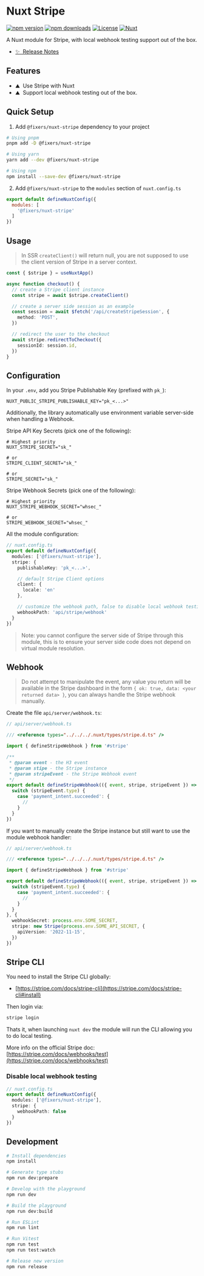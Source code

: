# Nuxt Stripe

[![npm version][npm-version-src]][npm-version-href]
[![npm downloads][npm-downloads-src]][npm-downloads-href]
[![License][license-src]][license-href]
[![Nuxt][nuxt-src]][nuxt-href]

A Nuxt module for Stripe, with local webhook testing support out of the box.

- [✨ &nbsp;Release Notes](/CHANGELOG.md)

## Features

- ⛰ &nbsp;Use Stripe with Nuxt
- ⛰ &nbsp;Support local webhook testing out of the box.

## Quick Setup

1. Add `@fixers/nuxt-stripe` dependency to your project

```bash
# Using pnpm
pnpm add -D @fixers/nuxt-stripe

# Using yarn
yarn add --dev @fixers/nuxt-stripe

# Using npm
npm install --save-dev @fixers/nuxt-stripe
```

2. Add `@fixers/nuxt-stripe` to the `modules` section of `nuxt.config.ts`

```js
export default defineNuxtConfig({
  modules: [
    '@fixers/nuxt-stripe'
  ]
})
```

## Usage

> In SSR `createClient()` will return null, you are not supposed to use the client version of Stripe in a server context.

```ts
const { $stripe } = useNuxtApp()

async function checkout() {
  // create a Stripe client instance
  const stripe = await $stripe.createClient()

  // create a server side session as an example
  const session = await $fetch('/api/createStripeSession', {
    method: 'POST',
  })

  // redirect the user to the checkout
  await stripe.redirectToCheckout({
    sessionId: session.id,
  })
}
```

## Configuration

In your `.env`, add you Stripe Publishable Key (prefixed with `pk_`):

```env
NUXT_PUBLIC_STRIPE_PUBLISHABLE_KEY="pk_<...>"
```

Additionally, the library automatically use environment variable server-side when handling a Webhook.

Stripe API Key Secrets (pick one of the following):

```env
# Highest priority
NUXT_STRIPE_SECRET="sk_"

# or
STRIPE_CLIENT_SECRET="sk_"

# or
STRIPE_SECRET="sk_"
```

Stripe Webhook Secrets (pick one of the following):

```env
# Highest priority
NUXT_STRIPE_WEBHOOK_SECRET="whsec_"

# or
STRIPE_WEBHOOK_SECRET="whsec_"
```

All the module configuration:

```ts
// nuxt.config.ts
export default defineNuxtConfig({
  modules: ['@fixers/nuxt-stripe'],
  stripe: {
    publishableKey: 'pk_<...>',

    // default Stripe Client options
    client: {
      locale: 'en'
    },

    // customize the webhook path, false to disable local webhook testing
    webhookPath: 'api/stripe/webhook'
  }
})
```

> Note: you cannot configure the server side of Stripe through this module, this is to ensure your server side code does not depend on virtual module resolution.

## Webhook

> Do not attempt to manipulate the event, any value you return will be available in the Stripe dashboard in the form `{ ok: true, data: <your returned data> }`, you can always handle the Stripe webhook manually.

Create the file `api/server/webhook.ts`:

```ts
// api/server/webhook.ts

/// <reference types="../../../.nuxt/types/stripe.d.ts" />

import { defineStripeWebhook } from '#stripe'

/**
 * @param event - the H3 event
 * @param stipe - the Stripe instance
 * @param stripeEvent - the Stripe Webhook event
 */
export default defineStripeWebhook(({ event, stripe, stripeEvent }) => {
  switch (stripeEvent.type) {
    case 'payment_intent.succeeded': {
      //
    }
  }
})
```

If you want to manually create the Stripe instance but still want to use the module webhook handler:


```ts
// api/server/webhook.ts

/// <reference types="../../../.nuxt/types/stripe.d.ts" />

import { defineStripeWebhook } from '#stripe'

export default defineStripeWebhook(({ event, stripe, stripeEvent }) => {
  switch (stripeEvent.type) {
    case 'payment_intent.succeeded': {
      //
    }
  }
}, {
  webhookSecret: process.env.SOME_SECRET,
  stripe: new Stripe(process.env.SOME_API_SECRET, {
    apiVersion: '2022-11-15',
  })
})
```

## Stripe CLI

You need to install the Stripe CLI globally:

- [https://stripe.com/docs/stripe-cli](https://stripe.com/docs/stripe-cli#install)

Then login via:

```cmd
stripe login
```

Thats it, when launching `nuxt dev` the module will run the CLI allowing you to do local testing.

More info on the official Stripe doc: [https://stripe.com/docs/webhooks/test](https://stripe.com/docs/webhooks/test)

### Disable local webhook testing

```ts
// nuxt.config.ts
export default defineNuxtConfig({
  modules: ['@fixers/nuxt-stripe'],
  stripe: {
    webhookPath: false
  }
})
```

## Development

```bash
# Install dependencies
npm install

# Generate type stubs
npm run dev:prepare

# Develop with the playground
npm run dev

# Build the playground
npm run dev:build

# Run ESLint
npm run lint

# Run Vitest
npm run test
npm run test:watch

# Release new version
npm run release
```

<!-- Badges -->
[npm-version-src]: https://img.shields.io/npm/v/@fixers/nuxt-stripe/latest.svg?style=flat&colorA=18181B&colorB=28CF8D
[npm-version-href]: https://npmjs.com/package/@fixers/nuxt-stripe

[npm-downloads-src]: https://img.shields.io/npm/dm/@fixers/nuxt-stripe.svg?style=flat&colorA=18181B&colorB=28CF8D
[npm-downloads-href]: https://npmjs.com/package/@fixers/nuxt-stripe

[license-src]: https://img.shields.io/npm/l/@fixers/nuxt-stripe.svg?style=flat&colorA=18181B&colorB=28CF8D
[license-href]: https://npmjs.com/package/@fixers/nuxt-stripe

[nuxt-src]: https://img.shields.io/badge/Nuxt-18181B?logo=nuxt.js
[nuxt-href]: https://nuxt.com
